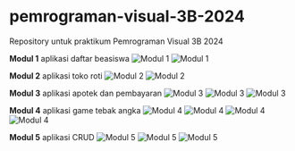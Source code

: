 # pemrograman-visual-3B-2024

Repository untuk praktikum Pemrograman Visual 3B 2024

**Modul 1** aplikasi daftar beasiswa
![Modul 1](pemvis-images/modul-1.png)
![Modul 1](pemvis-images/modul-1-2.png)

**Modul 2** aplikasi toko roti
![Modul 2](pemvis-images/modul-2.png)
![Modul 2](pemvis-images/modul-2-2.png)

**Modul 3** aplikasi apotek dan pembayaran
![Modul 3](pemvis-images/modul-3.png)
![Modul 3](pemvis-images/modul-3-2.png)
![Modul 3](pemvis-images/modul-3-3.png)

**Modul 4** aplikasi game tebak angka
![Modul 4](pemvis-images/modul-4.png)
![Modul 4](pemvis-images/modul-4-2.png)
![Modul 4](pemvis-images/modul-4-3.png)
![Modul 4](pemvis-images/modul-4-4.png)

**Modul 5** aplikasi CRUD 
![Modul 5](pemvis-images/modul-5.png)
![Modul 5](pemvis-images/modul-5-2.png)
![Modul 5](pemvis-images/modul-5-3.png)
